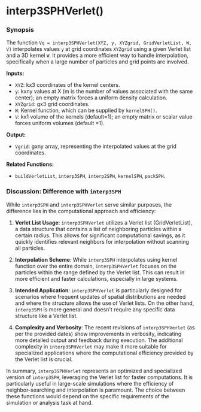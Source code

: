 # interp3SPHVerlet()

### Synopsis

The function `Vq = interp3SPHVerlet(XYZ, y, XYZgrid, GridVerletList, W, V)` interpolates values `y` at grid coordinates `XYZgrid` using a given Verlet list and a 3D kernel `W`. It provides a more efficient way to handle interpolation, specifically when a large number of particles and grid points are involved.

**Inputs:**
- `XYZ`: kx3 coordinates of the kernel centers.
- `y`: kxny values at X (m is the number of values associated with the same center); an empty matrix forces a uniform density calculation.
- `XYZgrid`: gx3 grid coordinates.
- `W`: Kernel function, which can be supplied by `kernelSPH()`.
- `V`: kx1 volume of the kernels (default=1); an empty matrix or scalar value forces uniform volumes (default =1).

**Output:**
- `Vgrid`: gxny array, representing the interpolated values at the grid coordinates.

**Related Functions:**
- `buildVerletList`, `interp3SPH`, `interp2SPH`, `kernelSPH`, `packSPH`.

### Discussion: Difference with `interp3SPH`

While `interp3SPH` and `interp3SPHVerlet` serve similar purposes, the difference lies in the computational approach and efficiency:

1. **Verlet List Usage**: `interp3SPHVerlet` utilizes a Verlet list (GridVerletList), a data structure that contains a list of neighboring particles within a certain radius. This allows for significant computational savings, as it quickly identifies relevant neighbors for interpolation without scanning all particles.

2. **Interpolation Scheme**: While `interp3SPH` interpolates using kernel function over the entire domain, `interp3SPHVerlet` focuses on the particles within the range defined by the Verlet list. This can result in more efficient and faster calculations, especially in large systems.

3. **Intended Application**: `interp3SPHVerlet` is particularly designed for scenarios where frequent updates of spatial distributions are needed and where the structure allows the use of Verlet lists. On the other hand, `interp3SPH` is more general and doesn't require any specific data structure like a Verlet list.

4. **Complexity and Verbosity**: The recent revisions of `interp3SPHVerlet` (as per the provided dates) show improvements in verbosity, indicating more detailed output and feedback during execution. The additional complexity in `interp3SPHVerlet` may make it more suitable for specialized applications where the computational efficiency provided by the Verlet list is crucial.

In summary, `interp3SPHVerlet` represents an optimized and specialized version of `interp3SPH`, leveraging the Verlet list for faster computations. It is particularly useful in large-scale simulations where the efficiency of neighbor-searching and interpolation is paramount. The choice between these functions would depend on the specific requirements of the simulation or analysis task at hand.